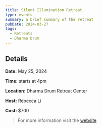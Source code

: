 ```yaml
---
title: Silent Illumination Retreat
type: events
summary: a brief summary of the retreat
pubDate: 2024-03-27
tags:
  - Retreats
  - Dharma Drum
---
```


## Details

**Date:** May 25, 2024

**Time:** starts at 4pm

**Location:** Dharma Drum Retreat Center

**Host:** Rebecca Li

**Cost:** $700

> For more information visit the [website](https://dharmadrumretreat.org/all-retreats/416/silent-illumination-retreat/)
